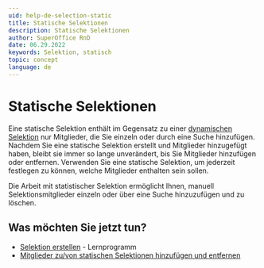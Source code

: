 ```yaml
---
uid: help-de-selection-static
title: Statische Selektionen
description: Statische Selektionen
author: SuperOffice RnD
date: 06.29.2022
keywords: Selektion, statisch
topic: concept
language: de
---
```


# Statische Selektionen

Eine statische Selektion enthält im Gegensatz zu einer [dynamischen Selektion][1] nur Mitglieder, die Sie einzeln oder durch eine Suche hinzufügen. Nachdem Sie eine statische Selektion erstellt und Mitglieder hinzugefügt haben, bleibt sie immer so lange unverändert, bis Sie Mitglieder hinzufügen oder entfernen. Verwenden Sie eine statische Selektion, um jederzeit festlegen zu können, welche Mitglieder enthalten sein sollen.

Die Arbeit mit statistischer Selektion ermöglicht Ihnen, manuell Selektionsmitglieder einzeln oder über eine Suche hinzuzufügen und zu löschen.

## Was möchten Sie jetzt tun?

* [Selektion erstellen][2] - Lernprogramm
* [Mitglieder zu/von statischen Selektionen hinzufügen und entfernen][3]

<!-- Referenced links -->
[1]: dynamic-selections.md
[2]: create.md
[3]: add-remove-members-static.md

<!-- Referenced images -->
